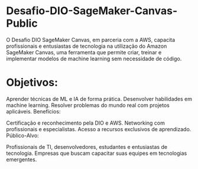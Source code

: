 # Desafio-DIO-SageMaker-Canvas-Public
O Desafio DIO SageMaker Canvas, em parceria com a AWS, capacita profissionais e entusiastas de tecnologia na utilização do Amazon SageMaker Canvas, uma ferramenta que permite criar, treinar e implementar modelos de machine learning sem necessidade de código.

# Objetivos:

Aprender técnicas de ML e IA de forma prática.
Desenvolver habilidades em machine learning.
Resolver problemas do mundo real com projetos aplicáveis.
Benefícios:

Certificação e reconhecimento pela DIO e AWS.
Networking com profissionais e especialistas.
Acesso a recursos exclusivos de aprendizado.
Público-Alvo:

Profissionais de TI, desenvolvedores, estudantes e entusiastas de tecnologia.
Empresas que buscam capacitar suas equipes em tecnologias emergentes.

